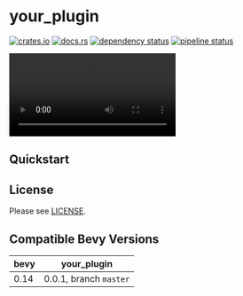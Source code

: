 your_plugin
===========

[![crates.io](https://img.shields.io/crates/v/your_plugin)](https://crates.io/crates/your_plugin)
[![docs.rs](https://docs.rs/your_plugin/badge.svg)](https://docs.rs/your_plugin)
[![dependency status](https://deps.rs/repo/gitlab/your_account/your_repo/status.svg)](https://deps.rs/repo/gitlab/kimtinh/your_repo)
[![pipeline status](https://gitlab.com/kimtinh/your_repo/badges/master/pipeline.svg)](https://gitlab.com/your_account/your_repo/-/commits/master)

![](examples/demo.mp4)


Quickstart
----------


License
-------

Please see [LICENSE](./LICENSE).


Compatible Bevy Versions
------------------------

| bevy | your_plugin                  |
|------|------------------------------|
| 0.14 | 0.0.1, branch `master`       |